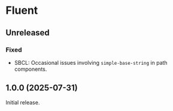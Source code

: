 # Fluent

## Unreleased

### Fixed

- SBCL: Occasional issues involving `simple-base-string` in path components.

## 1.0.0 (2025-07-31)

Initial release.
